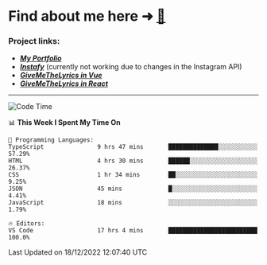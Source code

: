 # Find about me here ➜ [🧑](https://pauabella.dev)

### Project links:
- ***[My Portfolio](https://pauabella.dev)***
- ***[Instafy](https://instafy.me)*** (currently not working due to changes in the Instagram API)
- ***[GiveMeTheLyrics in Vue](https://lyrics.pauabella.dev)***
- ***[GiveMeTheLyrics in React](https://pauabella.dev/GiveMeTheLyrics)***

---
<!--START_SECTION:waka-->
![Code Time](http://img.shields.io/badge/Code%20Time-1%2C738%20hrs%208%20mins-blue)

📊 **This Week I Spent My Time On** 

```text
💬 Programming Languages: 
TypeScript               9 hrs 47 mins       ██████████████░░░░░░░░░░░   57.29% 
HTML                     4 hrs 30 mins       ██████░░░░░░░░░░░░░░░░░░░   26.37% 
CSS                      1 hr 34 mins        ██░░░░░░░░░░░░░░░░░░░░░░░   9.25% 
JSON                     45 mins             █░░░░░░░░░░░░░░░░░░░░░░░░   4.41% 
JavaScript               18 mins             ░░░░░░░░░░░░░░░░░░░░░░░░░   1.79%

🔥 Editors: 
VS Code                  17 hrs 4 mins       █████████████████████████   100.0%

```


 Last Updated on 18/12/2022 12:07:40 UTC
<!--END_SECTION:waka-->

